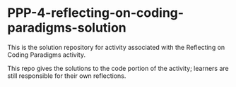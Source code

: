 # PPP-4-reflecting-on-coding-paradigms-solution
This is the solution repository for activity associated with the Reflecting on Coding Paradigms activity.

This repo gives the solutions to the code portion of the activity; learners are still responsible for their own reflections.
